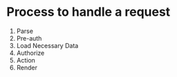 # Process to handle a request
1. Parse
2. Pre-auth
3. Load Necessary Data
4. Authorize
5. Action
6. Render